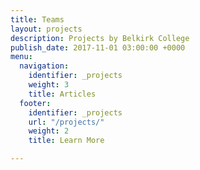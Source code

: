 ```yaml
---
title: Teams
layout: projects
description: Projects by Belkirk College
publish_date: 2017-11-01 03:00:00 +0000
menu:
  navigation:
    identifier: _projects
    weight: 3
    title: Articles
  footer:
    identifier: _projects
    url: "/projects/"
    weight: 2
    title: Learn More

---
```

